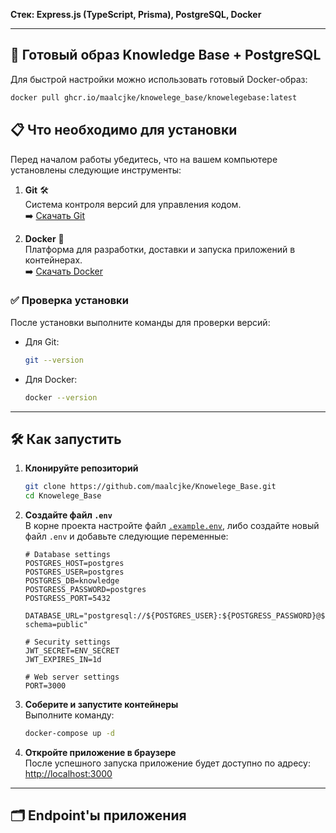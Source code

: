 **Стек: Express.js (TypeScript, Prisma), PostgreSQL, Docker**

---

## 🐳 Готовый образ Knowledge Base + PostgreSQL  

Для быстрой настройки можно использовать готовый Docker-образ:  
```bash
docker pull ghcr.io/maalcjke/knowelege_base/knowelegebase:latest
```

## 📋 Что необходимо для установки  

Перед началом работы убедитесь, что на вашем компьютере установлены следующие инструменты:

1. **Git** 🛠️  
   Система контроля версий для управления кодом.  
   ➡️ [Скачать Git](https://git-scm.com/downloads)

2. **Docker** 🐳  
   Платформа для разработки, доставки и запуска приложений в контейнерах.  
   ➡️ [Скачать Docker](https://www.docker.com/products/docker-desktop)

### ✅ Проверка установки  

После установки выполните команды для проверки версий:

- Для Git:  
  ```bash
  git --version
  ```

- Для Docker:  
  ```bash
  docker --version
  ```

---

## 🛠️ Как запустить  

1. **Клонируйте репозиторий**  
   ```bash
   git clone https://github.com/maalcjke/Knowelege_Base.git
   cd Knowelege_Base
   ```

2. **Создайте файл `.env`**  
   В корне проекта настройте файл [`.example.env`](https://github.com/maalcjke/Knowelege_Base/blob/master/.example.env), либо создайте новый файл `.env` и добавьте следующие переменные:  
   ```dotenv
   # Database settings
   POSTGRES_HOST=postgres
   POSTGRES_USER=postgres
   POSTGRES_DB=knowledge
   POSTGRESS_PASSWORD=postgres
   POSTGRESS_PORT=5432
   
   DATABASE_URL="postgresql://${POSTGRES_USER}:${POSTGRESS_PASSWORD}@${POSTGRES_HOST}:${POSTGRESS_PORT}/${POSTGRES_DB}?schema=public"
   
   # Security settings
   JWT_SECRET=ENV_SECRET
   JWT_EXPIRES_IN=1d
   
   # Web server settings
   PORT=3000
   ```

3. **Соберите и запустите контейнеры**  
   Выполните команду:  
   ```bash
   docker-compose up -d
   ```

4. **Откройте приложение в браузере**  
   После успешного запуска приложение будет доступно по адресу:  
   [http://localhost:3000](http://localhost:3000)

---

## 🗂️ Endpoint'ы приложения  
